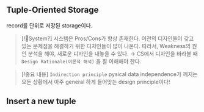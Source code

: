 ## Tuple-Oriented Storage
record를 단위로 저장된 storage이다. 

> [!System?]
> 시스템은 Pros/Cons가 항상 존재한다. 
> 이전의 디자인들이 갖고 있는 문제점을 해결하기 위한 디자인들이 많이 나온다. 
> 따라서, Weakness의 원인 분석을 해야, 새로운 디자인을 내놓을 수 있다. 
> → CS에서 디자인을 바라볼 때 `Design Rationale(이론적 해석)` 을 잘 이해해야 한다. 

> [!중요 내용]
>` Indirection principle `
> pysical data independence가 깨지는 모든 상황에서 아주 general 하게 들어맞는 design principle이다!

## Insert a new tuple
